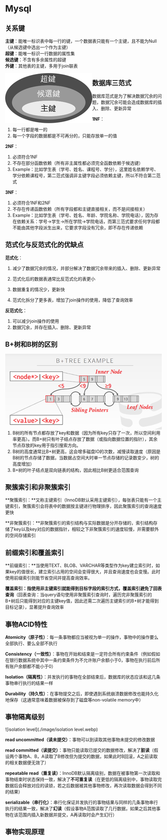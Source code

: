 # **Mysql**



## **关系键**

**主键**：能唯一标识表中每一行的键，一个数据表只能有一个主键，且不能为Null（从候选键中选出一个作为主键）  
**超键**：能唯一标识一行数据的属性集  
**候选键**：不含有多余属性的超键  
**外键**：其他表的主键，多用于join联表   

<img src="./image/database keys.png" alt="alt text" style="zoom:50%;" align="left"/>



## **数据库三范式**

数据库范式是为了解决数据冗余的问题，数据冗余可能会造成数据库的插入、删除、更新异常    

**1NF**：

1. 每一行都是唯一的  
2. 每一个字段的数据都是不可再分的，只能存放单一的值   

**2NF**：

1. 必须符合1NF  
2. 不存在部分函数依赖（所有非主属性都必须完全函数依赖于候选键）   
3. Example：比如学生表（学号、姓名、课程号、学分），这里姓名依赖学号、学分依赖课程号，第二范式强调非主键字段必须依赖主键，所以不符合第二范式

**3NF**：

1. 必须符合1NF和2NF  
2. 不存在传递函数依赖（所有字段都和主键直接相关，而不是间接相关）
3. Example：比如学生表（学号、姓名、年龄、学院名称、学院电话），因为存在依赖关系：学号->学生->所在学院->学院电话，而第三范式要求任何字段都不能由其他字段派生出来，它要求字段没有冗余，即不存在传递依赖



## **范式化与反范式化的优缺点**

**范式化**：

1. 减少了数据冗余的情况，并部分解决了数据冗余带来的插入、删除、更新异常

2. 范式化后的数据表通常比反范式化的表更小  
3. 数据重复的情况少，更新快   
4. 范式化拆分了更多表，增加了join操作的使用，降低了查询效率

**反范式化**：

1. 可以减少join操作的使用  
2. 数据冗余，并存在插入、删除、更新异常



## B+树和B树的区别

<img src=".\image\b+ tree.png" alt="b+ tree" style="zoom: 67%;" align="left"/>

1. B树的所有节点都存放了key和数据（因为所有key只存了一次，所以空间利用率更高）。而B+树只有叶子结点存放了数据（或指向数据位置的指针），其余节点存放的key用于指引搜索方向。
2. B树的高度通常比B+树更高，这会增多磁盘IO的次数，减慢读取速度（原因是B树的节点存储了数据，当数据占空间大时单一节点存储的记录数变少，树的高度增加）
3. B+树的叶子结点是双向链表的结构，因此相比B树更适合范围查询



## 聚簇索引和非聚簇索引

**聚簇索引：**又称主键索引（InnoDB默认采用主键索引），每张表只能有一个主键索引，聚簇索引会将表中的数据按主键进行物理排序，因此聚簇索引的查询速度更快

**非聚簇索引：**非聚簇索引的索引结构与实际数据是分开存储的，索引结构存储了key以及key对应的数据指针，相较之下非聚簇索引的速度较慢，并需要额外的空间存储索引



## 前缀索引和覆盖索引

**前缀索引：**当使用TEXT、BLOB、VARCHAR等类型作为key建立索引时，如果key的值很长，建立索引占用的空间会变得很大，并且查询速度也会变慢。此时使用前缀索引则能节省空间并提高查询效率。

**覆盖索引：**指使用非主键索引就能得到目标字段的索引方式，覆盖索引避免了**回表查询**（回表查询：当query语句使用非聚簇索引查询时，遍历完非聚簇索引的B+树后只能得到对应的主键key值，因此还需二次遍历主键索引的B+树才能得到目标记录），显著提升查询效率



## 事物ACID特性

**Atomicity（原子性）**：每一条事物都应当被视为单一的操作，事物中的操作要么全部执行、要么全部不执行

**Consistency（一致性）**：事物在开始和结束是一定符合所有约束条件（例如假如在银行数据系统中其中一条约束条件为不允许账户余额小于0，事物在执行前后所有账户余额都不能小于0）

**Isolation（隔离性）**：并发执行的事物在全部结束后，数据库的状态应该和这几条事物串行执行的结果一样

**Durability（持久性）**：在事物提交之后，即使遇到系统崩溃数据修改也能持久化地保存（这通常意味着数据被保存到了磁盘等non-volatile memory中）



## 事物隔离级别

![isolation level](./image/isolation level.webp)

**read uncommitted（读未提交）**：事物可以到读取其他事物未提交的修改数据

**read committed（读提交）**：事物只能读取已提交的数据修改，解决了**脏读**（假设两个事物A、B，A读取了B修改但为提交的数据，如果此时B回滚，A之前读取的相关数据便无效了）

**repeatable read（重复读）**：InnoDB默认隔离级别，数据在被事物第一次读取和事物结束时状态保持一致，解决了**不可重复读**（在更低的隔离级别中，事物读取完数据后会释放对应的读锁，若之后数据被其他事物修改，再次读取数据会得到不同的结果）

**serializable（串行化）**：串行化保证并发执行的事物结果与同样的几条事物串行执行的结果一致，解决了**幻读**（假设事物A范围读取了几行数据，如果之后其他事物在该范围内插入新数据并提交，A再读取时会产生幻行）



## 事物实现原理





